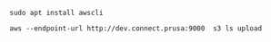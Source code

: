 
    sudo apt install awscli
    
    aws --endpoint-url http://dev.connect.prusa:9000  s3 ls upload
    
